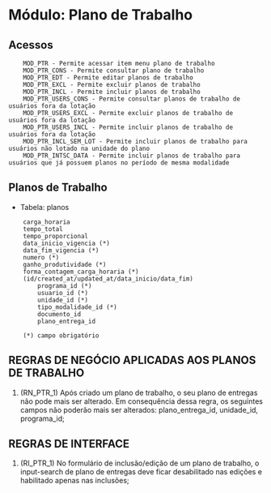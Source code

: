 # Módulo: Plano de Trabalho

## Acessos  

~~~text
    MOD_PTR - Permite acessar item menu plano de trabalho
    MOD_PTR_CONS - Permite consultar plano de trabalho
    MOD_PTR_EDT - Permite editar planos de trabalho
    MOD_PTR_EXCL - Permite excluir planos de trabalho
    MOD_PTR_INCL - Permite incluir planos de trabalho
    MOD_PTR_USERS_CONS - Permite consultar planos de trabalho de usuários fora da lotação
    MOD_PTR_USERS_EXCL - Permite excluir planos de trabalho de usuários fora da lotação
    MOD_PTR_USERS_INCL - Permite incluir planos de trabalho de usuários fora da lotação
    MOD_PTR_INCL_SEM_LOT - Permite incluir planos de trabalho para usuários não lotado na unidade do plano
    MOD_PTR_INTSC_DATA - Permite incluir planos de trabalho para usuários que já possuem planos no período de mesma modalidade
~~~

## Planos de Trabalho

- Tabela: planos

~~~text
    carga_horaria
    tempo_total
    tempo_proporcional
    data_inicio_vigencia (*)
    data_fim_vigencia (*)
    numero (*)
    ganho_produtividade (*)
    forma_contagem_carga_horaria (*)
    (id/created_at/updated_at/data_inicio/data_fim)
        programa_id (*)
        usuario_id (*)
        unidade_id (*)
        tipo_modalidade_id (*)
        documento_id
        plano_entrega_id

    (*) campo obrigatório
~~~

## REGRAS DE NEGÓCIO APLICADAS AOS PLANOS DE TRABALHO

1. (RN_PTR_1) Após criado um plano de trabalho, o seu plano de entregas não pode mais ser alterado. Em consequência dessa regra, os seguintes campos não poderão mais ser alterados: plano_entrega_id, unidade_id, programa_id;

## REGRAS DE INTERFACE

1. (RI_PTR_1) No formulário de inclusão/edição de um plano de trabalho, o input-search de plano de entregas deve ficar desabilitado nas edições e habilitado apenas nas inclusões;
